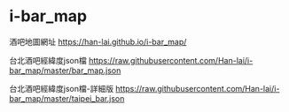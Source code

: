 # i-bar_map
酒吧地圖網址
https://han-lai.github.io/i-bar_map/



台北酒吧經緯度json檔
https://raw.githubusercontent.com/Han-lai/i-bar_map/master/bar_map.json


台北酒吧經緯度json檔-詳細版
https://raw.githubusercontent.com/Han-lai/i-bar_map/master/taipei_bar.json



